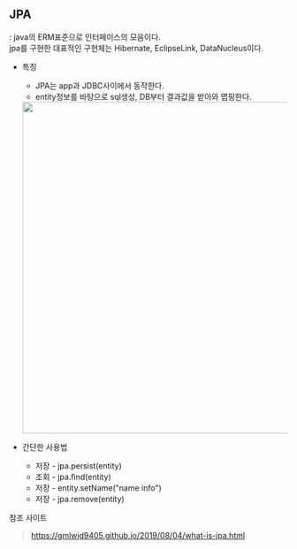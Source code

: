 ##  JPA 
 : java의 ERM표준으로 인터페이스의 모음이다.  
 jpa를 구현한 대표적인 구현체는 Hibernate, EclipseLink, DataNucleus이다.


 * 특징  
   * JPA는 app과 JDBC사이에서 동작한다. 
   * entity정보를 바탕으로 sql생성, DB부터 결과값을 받아와 맵핑한다.
    <img width="600" src="https://gmlwjd9405.github.io/images/inflearn-jpa/jpa-insert-structure.png" >  
   
 * 간단한 사용법  
   * 저장 - jpa.persist(entity)
   * 조회 - jpa.find(entity)   
   * 저장 - entity.setName("name info")   
   * 저장 - jpa.remove(entity)

참조 사이트 

>  https://gmlwjd9405.github.io/2019/08/04/what-is-jpa.html  